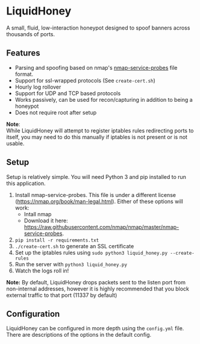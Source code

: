 # LiquidHoney
A small, fluid, low-interaction honeypot designed to spoof banners across thousands of ports. 

## Features
* Parsing and spoofing based on nmap's [nmap-service-probes](https://nmap.org/book/vscan-fileformat.html) file format.
* Support for ssl-wrapped protocols (See `create-cert.sh`)
* Hourly log rollover
* Support for UDP and TCP based protocols
* Works passively, can be used for recon/capturing in addition to being a honeypot
* Does not require root after setup

**Note**:   
While LiquidHoney will attempt to register iptables rules redirecting ports to itself, you may need to do this manually if
iptables is not present or is not usable. 

## Setup
Setup is relatively simple. You will need Python 3 and pip installed to run this application.
1. Install nmap-service-probes. This file is under a different license (https://nmap.org/book/man-legal.html). Either of these options will work:
    * Intall nmap  
    * Download it here: https://raw.githubusercontent.com/nmap/nmap/master/nmap-service-probes.  
2. `pip install -r requirements.txt`
3. `./create-cert.sh` to generate an SSL certificate
4. Set up the iptables rules using `sudo python3 liquid_honey.py --create-rules`
5. Run the server with `python3 liquid_honey.py`
6. Watch the logs roll in!

**Note:** By default, LiquidHoney drops packets sent to the listen port from non-internal addresses, however it is highly
recommended that you block external traffic to that port (11337 by default)

## Configuration
LiquidHoney can be configured in more depth using the `config.yml` file. There are descriptions of the options in the default config.